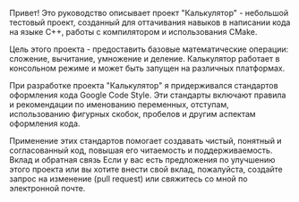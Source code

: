 
Привет! Это руководство описывает проект "Калькулятор" - небольшой тестовый проект, созданный для оттачивания навыков в написании кода на языке C++, работы с компилятором и использования CMake.


Цель этого проекта - предоставить базовые математические операции: сложение, вычитание, умножение и деление. Калькулятор работает в консольном режиме и может быть запущен на различных платформах.


При разработке проекта "Калькулятор" я придерживался стандартов оформления кода Google Code Style. Эти стандарты включают правила и рекомендации по именованию переменных, отступам, использованию фигурных скобок, пробелов и другим аспектам оформления кода.

Применение этих стандартов помогает создавать чистый, понятный и согласованный код, повышая его читаемость и поддерживаемость.
Вклад и обратная связь
Если у вас есть предложения по улучшению этого проекта или вы хотите внести свой вклад, пожалуйста, создайте запрос на изменение (pull request) или свяжитесь со мной по электронной почте.

 